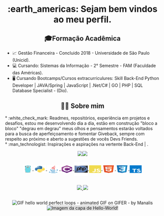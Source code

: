           
   <div align="center">
   <h1>​:earth_americas:  Sejam bem vindos ao meu perfil.</h1>
    <h2> 🎓Formação Acadêmica </h2>
   <div align="left">
    
   
   - :chart_with_upwards_trend: Gestão Financeira - Concluido 2018 - Universidade de São Paulo (Unicid).
   - :computer: Cursando: Sistemas da Informação - 2° Semestre - FAM (Faculdade das Américas).
   - :desktop_computer: Cursando Bootcamps/Cursos extracurriculures: Skill Back-End Python Developer | JAVA/Spring | JavaScript | .Net/C# | GO | PHP | SQL Database     Specialist - (Dio).
   ##
  <div align="center"> 
  <h2> 👩‍💻 Sobre mim </h2>
  <div align="left">
   ° :white_check_mark:  Readmes, repositórios, experiência em projetos e desafios, estou me desenvolvendo dia a dia, estão em construção "bloco a bloco" "degrau em   degrau" meus olhos e pensamentos estarão voltados para a busca de aperfeiçoamento e fomentar Giveback, sempre com respeito ao próximo e aberto a sugestões de vocês  Devs Friends.
  <div align="left">
    ° :man_technologist:  Inspirações e aspirações na vertente Back-End | . 
 
   
<div align="center">
<p>
<div align="center">
<a href="https://github.com/ARLY-LC-JUNIOR"><img height="130em" src="https://github-readme-stats.vercel.app/api?username=ARLY-LC-JUNIOR&show_icons=true&theme=gotham&include_all_commits=true&count_private=true"/><img height="130em"src="https://github-readme-stats.vercel.app/api/top-langs/?username=ARLY-LC-JUNIOR&layout=compact&langs_count=7&theme=gotham"/>

<div>
</div>

<div style="display: inline_block"><br>
<img align="center" alt="ARLY-Go" height="25" width="30" src="https://raw.githubusercontent.com/devicons/devicon/master/icons/go/go-original.svg">
<img align="center" alt="ARLY-Python" height="25" width="40" src="https://raw.githubusercontent.com/devicons/devicon/master/icons/python/python-original.svg">
<img align="center" alt="ARLY-java" height="25" width="40" src="https://raw.githubusercontent.com/devicons/devicon/master/icons/java/java-original.svg">
<img align="center" alt="ARLY-Csharp" height="25" width="40" src="https://raw.githubusercontent.com/devicons/devicon/master/icons/csharp/csharp-original.svg">
<img align="center" alt="ARLY-PHP" height="45" width="45" src="https://raw.githubusercontent.com/devicons/devicon/master/icons/php/php-original.svg">
<img align="center" alt="ARLY-Js" height="25" width="40"src="https://raw.githubusercontent.com/devicons/devicon/master/icons/javascript/javascript-plain.svg">
<img align="center" alt="ARLY-HTML" height="25" width="40" src="https://raw.githubusercontent.com/devicons/devicon/master/icons/html5/html5-original.svg">
<img align="center" alt="ARLY-CSS" height="25" width="40" src="https://raw.githubusercontent.com/devicons/devicon/master/icons/css3/css3-original.svg">
<img align="center" alt="ARLY-Ts" height="25" width="40" src="https://raw.githubusercontent.com/devicons/devicon/master/icons/typescript/typescript-plain.svg">




##
<a href = "mailto:arly.lcj@gmail.com"><img src="https://img.shields.io/badge/-Gmail-%23333?style=for-the-badge&logo=gmail&logoColor=blue" destino ="_blank">
<a href="https://www.linkedin.com/in/arly-júnior-a2ab49182" target="_blank"><img src="https://img.shields.io/badge/-LinkedIn-%230077B5?style=for-the-badge&logo=linkedin&logoColor=white" target="_blank"></a> 
</a>
##
<img src="https://i.gifer.com/fyC3.gif" jsaction="load:XAeZkd;" jsname="HiaYvf" class="n3VNCb KAlRDb" alt="GIF hello world perfect loops - animated GIF on GIFER - by Manalis" data-noaft="1" style="width: 322.667px; height: 242px; margin: 0px;">


<div class="crayons-article__cover">
              <img src="https://res.cloudinary.com/practicaldev/image/fetch/s--5SXqnWZ2--/c_imagga_scale,f_auto,fl_progressive,h_420,q_66,w_1000/https://dev-to-uploads.s3.amazonaws.com/i/2ciu6mo6r9x9zyverc10.gif" width="1000" height="420" style="background-color:#dddddd;" class="crayons-article__cover__image" alt="Imagem da capa de Hello-World!">
            </div>
